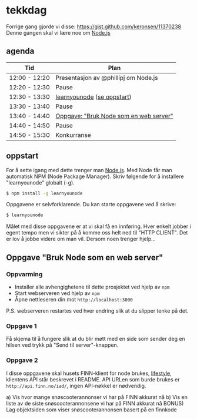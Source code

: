 # tekkdag

Forrige gang gjorde vi disse: https://gist.github.com/keronsen/11370238
Denne gangen skal vi lære noe om [Node.js](http://nodejs.org/)

## agenda

Tid | Plan
--- | ---
12:00 - 12:20 | Presentasjon av @phillipj om Node.js
12:20 - 12:30 | Pause
12:30 - 13:30 | [learnyounode](https://github.com/rvagg/learnyounode) (<a href="#oppstart">se oppstart</a>)
13:30 - 13:40 | Pause
13:40 - 14:40 | <a href="#Oppgave">Oppgave: "Bruk Node som en web server"</a>
14:40 - 14:50 | Pause
14:50 - 15:30 | Konkurranse

<a name="oppstart"></a>
## oppstart
For å sette igang med dette trenger man [Node.js](http://nodejs.org/).
Med Node får man automatisk NPM (Node Package Manager).
Skriv følgende for å installere "learnyounode" globalt (-g).

```sh
$ npm install -g learnyounode
```

Oppgavene er selvforklarende.
Du kan starte oppgavene ved å skrive:

```sh
$ learnyounode
```

Målet med disse oppgavene er at vi skal få en innføring.
Hver enkelt jobber i egent tempo men vi sikter på å komme oss helt ned til "HTTP CLIENT".
Det er lov å jobbe videre om man vil. Dersom noen trenger hjelp...

<a name="oppgave"></a>
## Oppgave "Bruk Node som en web server"

### Oppvarming

- Installer alle avhengighetene til dette prosjektet ved hjelp av `npm`
- Start webserveren ved hjelp av `npm`
- Åpne nettleseren din mot `http://localhost:3000`

P.S. webserveren restartes ved hver endring slik at du slipper tenke på det.

### Oppgave 1

Få skjema til å fungere slik at du blir møtt med en side som sender deg en hilsen ved trykk på "Send til server"-knappen.

### Oppgave 2

I disse oppgavene skal husets FINN-klient for node brukes, [lifestyle](https://github.com/finn-no/lifestyle), klientens API står beskrevet i README.
API URLen som burde brukes er `http://api.finn.no/iad/`, ingen API-nøkkel er nødvendig.

a) Vis hvor mange snøscooterannonser vi har på FINN akkurat nå
b) Vis en liste av de siste snøscooterannonsene vi har på FINN akkurat nå
BONUS) Lag objektsiden som viser snøscooterannonsen basert på en finnkode
